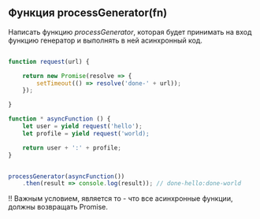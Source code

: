 ## Функция processGenerator(fn) ##

Написать функцию *processGenerator*, которая будет принимать на
вход функцию генератор и выполнять в ней асинхронный код.

```javascript

function request(url) {

    return new Promise(resolve => {
        setTimeout(() => resolve('done-' + url));
    });

}

function * asyncFunction () {
    let user = yield request('hello');
    let profile = yield request('world);

    return user + ':' + profile;
}


processGenerator(asyncFunction())
    .then(result => console.log(result)); // done-hello:done-world
```

!! Важным условием, является то - что все асинхронные функции, должны возвращать Promise.